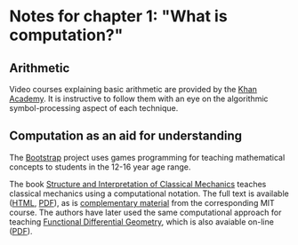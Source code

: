 # Notes for chapter 1: "What is computation?"

## Arithmetic

Video courses explaining basic arithmetic are provided by the [Khan Academy](http://www.khanacademy.org/math/arithmetic). It is instructive to follow them with an eye on the algorithmic symbol-processing aspect of each technique.

## Computation as an aid for understanding

The [Bootstrap](http://www.bootstrapworld.org/) project uses games programming for teaching mathematical concepts to students in the 12-16 year age range.

The book [Structure and Interpretation of Classical Mechanics](https://mitpress.mit.edu/books/structure-and-interpretation-classical-mechanics) teaches classical mechanics using a computational notation. The full text is available ([HTML](https://groups.csail.mit.edu/mac/users/gjs/6946/sicm-html/), [PDF](https://docs.google.com/viewer?a=v&pid=explorer&chrome=true&srcid=0BxVCLS4f8Sg5MDIzMzJmZDQtZGEzMS00NjgxLWE0MjYtMmNlMDA5ZGNmMjg2&hl=en&authkey=CLf8o7YK)), as is [complementary material](http://ocw.mit.edu/courses/earth-atmospheric-and-planetary-sciences/12-620j-classical-mechanics-a-computational-approach-fall-2008/) from the corresponding MIT course. The authors have later used the same computational approach for teaching [Functional Differential Geometry](https://mitpress.mit.edu/books/functional-differential-geometry), which is also avaiable on-line ([PDF](https://groups.csail.mit.edu/mac/users/gjs/6946/calculus-indexed.pdf)).

